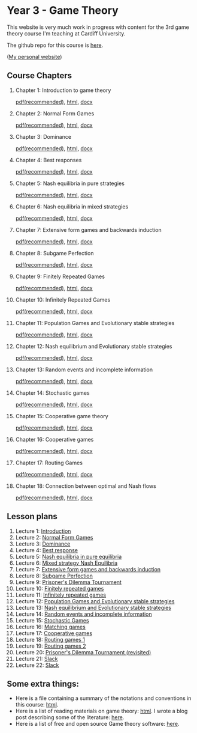 # Year 3 - Game Theory

This website is very much work in progress with content for the 3rd game theory course I'm teaching at Cardiff University.

The github repo for this course is [here](https://github.com/drvinceknight/Year_3_game_theory_course).

([My personal website](www.vincent-knight.com))
                 


## Course Chapters

1. Chapter 1: Introduction to game theory

	[pdf(recommended)](./Course_Notes/Chapter_01-Introduction.pdf), [html](./Course_Notes/Chapter_01-Introduction.html), [docx](./Course_Notes/Chapter_01-Introduction.docx)

2. Chapter 2: Normal Form Games

	[pdf(recommended)](./Course_Notes/Chapter_02-Normal_Form_Games.pdf), [html](./Course_Notes/Chapter_02-Normal_Form_Games.html), [docx](./Course_Notes/Chapter_02-Normal_Form_Games.docx)

3. Chapter 3: Dominance

	[pdf(recommended)](./Course_Notes/Chapter_03-Dominance.pdf), [html](./Course_Notes/Chapter_03-Dominance.html), [docx](./Course_Notes/Chapter_03-Dominance.docx)

4. Chapter 4: Best responses

	[pdf(recommended)](./Course_Notes/Chapter_04-Best_Responses.pdf), [html](./Course_Notes/Chapter_04-Best_Responses.html), [docx](./Course_Notes/Chapter_04-Best_Responses.docx)

5. Chapter 5: Nash equilibria in pure strategies

	[pdf(recommended)](./Course_Notes/Chapter_05-Nash_Equilibria_in_pure_strategies.pdf), [html](./Course_Notes/Chapter_05-Nash_Equilibria_in_pure_strategies.html), [docx](./Course_Notes/Chapter_05-Nash_Equilibria_in_pure_strategies.docx)

6. Chapter 6: Nash equilibria in mixed strategies

	[pdf(recommended)](./Course_Notes/Chapter_06-Nash_Equilibria_in_mixed_strategies.pdf), [html](./Course_Notes/Chapter_06-Nash_Equilibria_in_mixed_strategies.html), [docx](./Course_Notes/Chapter_06-Nash_Equilibria_in_mixed_strategies.docx)

7. Chapter 7: Extensive form games and backwards induction

	[pdf(recommended)](./Course_Notes/Chapter_07-Extensive_form_games_and_backwards_induction.pdf), [html](./Course_Notes/Chapter_07-Extensive_form_games_and_backwards_induction.html), [docx](./Course_Notes/Chapter_07-Extensive_form_games_and_backwards_induction.docx)

8. Chapter 8: Subgame Perfection

	[pdf(recommended)](./Course_Notes/Chapter_08-Subgame_Perfection.pdf), [html](./Course_Notes/Chapter_08-Subgame_Perfection.html), [docx](./Course_Notes/Chapter_08-Subgame_Perfection.docx)

9. Chapter 9: Finitely Repeated Games

	[pdf(recommended)](./Course_Notes/Chapter_09_Finitely_Repeated_Games.pdf), [html](./Course_Notes/Chapter_09_Finitely_Repeated_Games.html), [docx](./Course_Notes/Chapter_09_Finitely_Repeated_Games.docx)

10. Chapter 10: Infinitely Repeated Games

	[pdf(recommended)](./Course_Notes/Chapter_10_Infinetely_Repeated_Games.pdf), [html](./Course_Notes/Chapter_10_Infinetely_Repeated_Games.html), [docx](./Course_Notes/Chapter_10_Infinetely_Repeated_Games.docx)

11. Chapter 11: Population Games and Evolutionary stable strategies

	[pdf(recommended)](./Course_Notes/Chapter_11_Population_Games_and_Evolutionary_stable_strategies.pdf), [html](./Course_Notes/Chapter_11_Population_Games_and_Evolutionary_stable_strategies.html), [docx](./Course_Notes/Chapter_11_Population_Games_and_Evolutionary_stable_strategies.docx)

12. Chapter 12: Nash equilibrium and Evolutionary stable strategies

	[pdf(recommended)](./Course_Notes/Chapter_12_Nash_equilibrium_and_Evolutionary_stable_strategies.pdf), [html](./Course_Notes/Chapter_12_Nash_equilibrium_and_Evolutionary_stable_strategies.html), [docx](./Course_Notes/Chapter_12_Nash_equilibrium_and_Evolutionary_stable_strategies.docx)

13. Chapter 13: Random events and incomplete information

	[pdf(recommended)](./Course_Notes/Chapter_13_Random_events_and_incomplete_information.pdf), [html](./Course_Notes/Chapter_13_Random_events_and_incomplete_information.html), [docx](./Course_Notes/Chapter_13_Random_events_and_incomplete_information.docx)

14. Chapter 14: Stochastic games

	[pdf(recommended)](./Course_Notes/Chapter_14_Stochastic_games.pdf), [html](./Course_Notes/Chapter_14_Stochastic_games.html), [docx](./Course_Notes/Chapter_14_Stochastic_games.docx)

15. Chapter 15: Cooperative game theory

	[pdf(recommended)](./Course_Notes/Chapter_15_Matching_games.pdf), [html](./Course_Notes/Chapter_15_Matching_games.html), [docx](./Course_Notes/Chapter_15_Matching_games.docx)

16. Chapter 16: Cooperative games

	[pdf(recommended)](./Course_Notes/Chapter_16_Cooperative_games.pdf), [html](./Course_Notes/Chapter_16_Cooperative_games.html), [docx](./Course_Notes/Chapter_16_Cooperative_games.docx)

17. Chapter 17: Routing Games

	[pdf(recommended)](./Course_Notes/Chapter_17_Routing_games.pdf), [html](./Course_Notes/Chapter_17_Routing_games.html), [docx](./Course_Notes/Chapter_17_Routing_games.docx)

18. Chapter 18: Connection between optimal and Nash flows

	[pdf(recommended)](./Course_Notes/Chapter_18_Connection_between_optimal_and_nash_flows.pdf), [html](./Course_Notes/Chapter_18_Connection_between_optimal_and_nash_flows.html), [docx](./Course_Notes/Chapter_18_Connection_between_optimal_and_nash_flows.docx)

## Lesson plans
1. Lecture 1: [ Introduction](./Lesson_Plans/Lesson_01.html)
2. Lecture 2: [ Normal Form Games](./Lesson_Plans/Lesson_02.html)
3. Lecture 3: [ Dominance](./Lesson_Plans/Lesson_03.html)
4. Lecture 4: [ Best response](./Lesson_Plans/Lesson_04.html)
5. Lecture 5: [ Nash equilibria in pure equilibria](./Lesson_Plans/Lesson_05.html)
6. Lecture 6: [ Mixed strategy Nash Equilibria](./Lesson_Plans/Lesson_06.html)
7. Lecture 7: [ Extensive form games and backwards induction](./Lesson_Plans/Lesson_07.html)
8. Lecture 8: [ Subgame Perfection](./Lesson_Plans/Lesson_08.html)
9. Lecture 9: [ Prisoner's Dilemma Tournament](./Lesson_Plans/Lesson_09.html)
10. Lecture 10: [ Finitely repeated games](./Lesson_Plans/Lesson_10.html)
11. Lecture 11: [ Infinitely repeated games](./Lesson_Plans/Lesson_11.html)
12. Lecture 12: [ Population Games and Evolutionary stable strategies](./Lesson_Plans/Lesson_12.html)
13. Lecture 13: [ Nash equilibrium and Evolutionary stable strategies](./Lesson_Plans/Lesson_13.html)
14. Lecture 14: [ Random events and incomplete information](./Lesson_Plans/Lesson_14.html)
15. Lecture 15: [ Stochastic Games](./Lesson_Plans/Lesson_15.html)
16. Lecture 16: [ Matching games](./Lesson_Plans/Lesson_16.html)
17. Lecture 17: [ Cooperative games](./Lesson_Plans/Lesson_17.html)
18. Lecture 18: [ Routing games 1](./Lesson_Plans/Lesson_18.html)
19. Lecture 19: [ Routing games 2](./Lesson_Plans/Lesson_19.html)
20. Lecture 20: [ Prisoner's Dilemma Tournament (revisited)](./Lesson_Plans/Lesson_20.html)
21. Lecture 21: [ Slack](./Lesson_Plans/Lesson_21.html)
22. Lecture 22: [ Slack](./Lesson_Plans/Lesson_22.html)

## Some extra things:

- Here is a file containing a summary of the notations and conventions in this course: [html](./Notations_conventions.html).
- Here is a list of reading materials on game theory: [html](./Reading_list.html). I wrote a blog post describing some of the literature: [here](http://drvinceknight.blogspot.co.uk/2013/03/game-theory-reading-list.html).
- Here is a list of free and open source Game theory software: [here](http://drvinceknight.blogspot.co.uk/2013/03/open-source-andor-free-game-theory.html).
                 
<script type="text/javascript">

  var _gaq = _gaq || [];
  _gaq.push(['_setAccount', 'UA-38016329-2']);
  _gaq.push(['_setDomainName', 'github.com']);
  _gaq.push(['_setAllowLinker', true]);
  _gaq.push(['_trackPageview']);

  (function() {
    var ga = document.createElement('script'); ga.type = 'text/javascript'; ga.async = true;
    ga.src = ('https:' == document.location.protocol ? 'https://ssl' : 'http://www') + '.google-analytics.com/ga.js';
    var s = document.getElementsByTagName('script')[0]; s.parentNode.insertBefore(ga, s);
  })();

</script>
                 